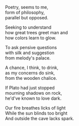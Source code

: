 Poetry, seems to me,\
form of philosophy,\
parallel but opposed.

Seeking to understand\
how great trees greet man and\
how colors learn to glow.

To ask pensive questions\
with silk and suggestion\
from melody's palace.

A chance, I think, to drink,\
as my concerns do sink,\
from the wooden chalice.

If Plato had just stopped\
mourning shadows on rock,\
he'd've known to love dark.

Our fire breathes licks of light\
While the sun blinds too bright\
And outside the cave lacks spark.